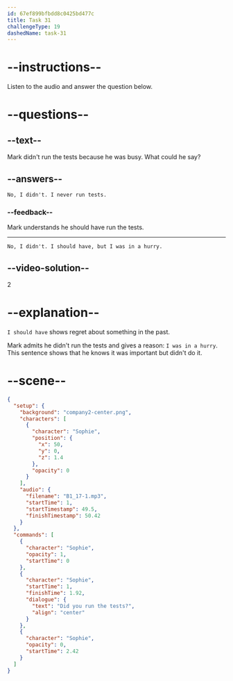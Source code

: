 ```yaml
---
id: 67ef899bfbdd8c0425bd477c
title: Task 31
challengeType: 19
dashedName: task-31
---
```


<!-- (audio) Sophie: Did you run the tests? -->

<!-- SPEAKING -->

# --instructions--

Listen to the audio and answer the question below.

# --questions--

## --text--

Mark didn't run the tests because he was busy. What could he say?

## --answers--

`No, I didn't. I never run tests.`

### --feedback--

Mark understands he should have run the tests.

---

`No, I didn't. I should have, but I was in a hurry.`

## --video-solution--

2

# --explanation--

`I should have` shows regret about something in the past.

Mark admits he didn't run the tests and gives a reason: `I was in a hurry`. This sentence shows that he knows it was important but didn't do it.

# --scene--

```json
{
  "setup": {
    "background": "company2-center.png",
    "characters": [
      {
        "character": "Sophie",
        "position": {
          "x": 50,
          "y": 0,
          "z": 1.4
        },
        "opacity": 0
      }
    ],
    "audio": {
      "filename": "B1_17-1.mp3",
      "startTime": 1,
      "startTimestamp": 49.5,
      "finishTimestamp": 50.42
    }
  },
  "commands": [
    {
      "character": "Sophie",
      "opacity": 1,
      "startTime": 0
    },
    {
      "character": "Sophie",
      "startTime": 1,
      "finishTime": 1.92,
      "dialogue": {
        "text": "Did you run the tests?",
        "align": "center"
      }
    },
    {
      "character": "Sophie",
      "opacity": 0,
      "startTime": 2.42
    }
  ]
}
```
